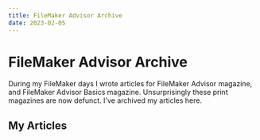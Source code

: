 ```yaml
---
title: FileMaker Advisor Archive
date: 2023-02-05
---
```


# FileMaker Advisor Archive 

During my FileMaker days I wrote articles for FileMaker Advisor magazine, and FileMaker Advisor Basics magazine. Unsurprisingly these print magazines are now defunct. I've archived my articles here.

## My Articles